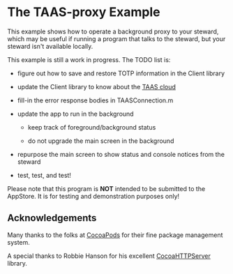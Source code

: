 The TAAS-proxy Example
======================

This example shows how to operate a background proxy to your steward,
which may be useful if running a program that talks to the steward,
but your steward isn't available locally.

This example is still a work in progress.
The TODO list is:

- figure out how to save and restore TOTP information in the Client library

- update the Client library to know about the [TAAS cloud](http://github.com/TheThingSystem/taas-server)

- fill-in the error response bodies in TAASConnection.m

- update the app to run in the background

    - keep track of foreground/background status

    - do not upgrade the main screen in the background

- repurpose the main screen to show status and console notices from the steward

- test, test, and test!

Please note that this program is **NOT** intended to be submitted to the AppStore.
It is for testing and demonstration purposes only!


Acknowledgements
----------------
Many thanks to the folks at [CocoaPods](http://cocoapods.org) for their fine package management system.

A special thanks to Robbie Hanson for his excellent [CocoaHTTPServer](https://github.com/robbiehanson/CocoaHTTPServer) library.
